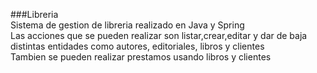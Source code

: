 ###Libreria  
Sistema de gestion de libreria realizado en Java y Spring  
Las acciones que se pueden realizar son listar,crear,editar y dar de baja distintas entidades como autores, editoriales, libros y clientes  
Tambien se pueden realizar prestamos usando libros y clientes


